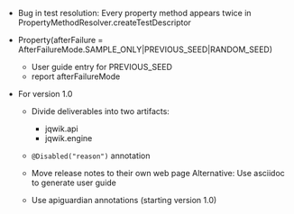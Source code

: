 - Bug in test resolution: Every property method appears twice in
  PropertyMethodResolver.createTestDescriptor

- Property(afterFailure = AfterFailureMode.SAMPLE_ONLY|PREVIOUS_SEED|RANDOM_SEED)
  - User guide entry for PREVIOUS_SEED
  - report afterFailureMode

- For version 1.0

  - Divide deliverables into two artifacts:
    - jqwik.api
    - jqwik.engine

  - `@Disabled("reason")` annotation

  - Move release notes to their own web page
    Alternative: Use asciidoc to generate user guide

  - Use apiguardian annotations (starting version 1.0)

